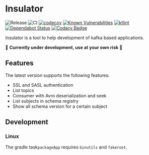 # Insulator

![Release](https://github.com/andrea-vinci/Insulator/workflows/Release/badge.svg)
![CI](https://github.com/andrea-vinci/Insulator/workflows/CI/badge.svg)
[![codecov](https://codecov.io/gh/andrea-vinci/Insulator/branch/master/graph/badge.svg)](https://codecov.io/gh/andrea-vinci/Insulator)
[![Known Vulnerabilities](https://snyk.io/test/github/andrea-vinci/Insulator/badge.svg?targetFile=build.gradle)](https://snyk.io/test/github/andrea-vinci/Insulator?targetFile=build.gradle)
[![ktlint](https://img.shields.io/badge/code%20style-%E2%9D%A4-FF4081.svg)](https://ktlint.github.io/)
[![Dependabot Status](https://api.dependabot.com/badges/status?host=github&repo=andrea-vinci/Insulator)](https://dependabot.com)
[![Codacy Badge](https://app.codacy.com/project/badge/Grade/a0c4f55b8cb641bd8c991b6a98d12e1b)](https://www.codacy.com/manual/darka91/Insulator/dashboard?utm_source=github.com&amp;utm_medium=referral&amp;utm_content=darka91/Insulator&amp;utm_campaign=Badge_Grade)

Insulator is a tool to help development of kafka based applications.

🚨 **Currently under development, use at your own risk** 🚨

## Features

The latest version supports the following features:

- SSL and SASL authentication
- List topics
- Consumer with Avro deserialization and seek
- List subjects in schema registry
- Show all schema version for a certain subject

## Development

### Linux

The gradle task`packageApp` requires `binutils` and `fakeroot`.

